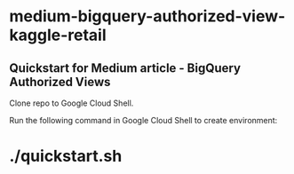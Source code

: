 # medium-bigquery-authorized-view-kaggle-retail

## Quickstart for Medium article - BigQuery Authorized Views

Clone repo to Google Cloud Shell.

Run the following command in Google Cloud Shell to create environment:

# ./quickstart.sh
